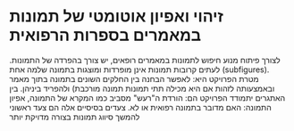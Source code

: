 זיהוי ואפיון אוטומטי של תמונות במאמרים בספרות הרפואית
============================

לצורך פיתוח מנוע חיפוש לתמונות במאמרים רופאים, יש צורך בהפרדה של התמונות. לעתים קרובות תמונות אינן מופרדות ומוצגות בתמונה שלמה אחת (subfigures). מטרת הפרויקט היא: לאפשר הבחנה בין החלקים השונים בתמונה בתוך מאמר ובאמצעותה לזהות אם היא מכילה תתי תמונות תמונה מורכבת) ולהפריד ביניהן. בין האתגרים יתמודד הפרויקט הם: הורדת ה"רעש" מסביב כמו המקרא של התמונה, אפיון התמונה: האם מדובר בתמונה 
רפואית או לא. צעדים בסיסיים אלה הם צעד ראשוני להמשך סיווג תמונות בצורה מדויקת יותר
